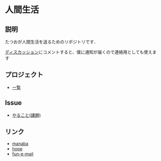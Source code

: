 # 人間生活

## 説明
たつおが人間生活を送るためのリポジトリです．

[ディスカッション](https://github.com/t4t5u0/human-life/discussions)にコメントすると、僕に通知が届くので連絡用としても使えます

## プロジェクト
- [一覧](https://github.com/users/t4t5u0/projects/5/views/1)

## Issue 
- [やること(課題)](https://github.com/t4t5u0/human-life/issues/new?assignees=t4t5u0%2C+marbou090&labels=%E8%AA%B2%E9%A1%8C&template=%E8%AA%B2%E9%A1%8C%E3%83%86%E3%83%B3%E3%83%97%E3%83%AC%E3%83%BC%E3%83%88.md&title=2020%2FMM%2FDD+%E3%82%84%E3%82%8B%E3%81%93%E3%81%A8)

## リンク
- [manaba](https://manaba.fun.ac.jp/ct/home)
- [hope](https://hope.c.fun.ac.jp/course/index.php?categoryid=2)
- [fun-e-mail](https://webmail.fun.ac.jp/cgi-bin/index.cgi)
